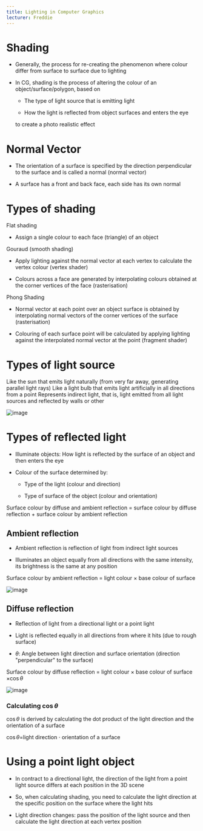 ```yaml
---
title: Lighting in Computer Graphics
lecturer: Freddie
---
```


# Shading

-   Generally, the process for re-creating the phenomenon where colour
    differ from surface to surface due to lighting

-   In CG, shading is the process of altering the colour of an
    object/surface/polygon, based on

    -   The type of light source that is emitting light

    -   How the light is reflected from object surfaces and enters the
        eye

    to create a photo realistic effect

# Normal Vector

-   The orientation of a surface is specified by the direction
    perpendicular to the surface and is called a normal (normal vector)

-   A surface has a front and back face, each side has its own normal

# Types of shading

Flat shading

-   Assign a single colour to each face (triangle) of an object

Gouraud (smooth shading)

-   Apply lighting against the normal vector at each vertex to calculate
    the vertex colour (vertex shader)

-   Colours across a face are generated by interpolating colours
    obtained at the corner vertices of the face (rasterisation)

Phong Shading

-   Normal vector at each point over an object surface is obtained by
    interpolating normal vectors of the corner vertices of the surface
    (rasterisation)

-   Colouring of each surface point will be calculated by applying
    lighting against the interpolated normal vector at the point
    (fragment shader)

# Types of light source

<Definition name="Directional light">
Like the sun that emits light naturally (from very far away, generating parallel light rays)
</Definition>

<Definition name="Point light">
Like a light bulb that emits light artificially in all directions from a point
</Definition>

<Definition name="Ambient Light">
Represents indirect light, that is, light emitted from all light sources and reflected by walls or other
</Definition>

![image](/img/Year_2/Software_Methodologies/Computer_Graphics/Lighting/Types.webp)

# Types of reflected light

-   Illuminate objects: How light is reflected by the surface of an
    object and then enters the eye

-   Colour of the surface determined by:

    -   Type of the light (colour and direction)

    -   Type of surface of the object (colour and orientation)

Surface colour by diffuse and ambient reflection = surface colour by
diffuse reflection + surface colour by ambient reflection

## Ambient reflection

-   Ambient reflection is reflection of light from indirect light
    sources

-   Illuminates an object equally from all directions with the same
    intensity, its brightness is the same at any position

Surface colour by ambient reflection = light colour $\times$ base colour
of surface

![image](/img/Year_2/Software_Methodologies/Computer_Graphics/Lighting/Ambient.webp)

## Diffuse reflection

-   Reflection of light from a directional light or a point light

-   Light is reflected equally in all directions from where it hits (due
    to rough surface)

-   $\theta$: Angle between light direction and surface orientation
    (direction "perpendicular" to the surface)

Surface colour by diffuse reflection = light colour $\times$ base colour
of surface $\times \cos\theta$

![image](/img/Year_2/Software_Methodologies/Computer_Graphics/Lighting/Diffuse.webp)

### Calculating $\cos\theta$

$\cos\theta$ is derived by calculating the dot product of the light
direction and the orientation of a surface

$\cos\theta$=light direction $\cdot$ orientation of a surface

# Using a point light object

-   In contract to a directional light, the direction of the light from
    a point light source differs at each position in the 3D scene

-   So, when calculating shading, you need to calculate the light
    direction at the specific position on the surface where the light
    hits

-   Light direction changes: pass the position of the light source and
    then calculate the light direction at each vertex position
